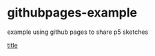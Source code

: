 # githubpages-example
example using github pages to share p5 sketches

[title](https://www.example.com)
